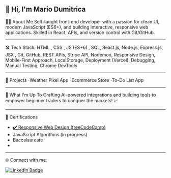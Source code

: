 
👋 Hi, I'm Mario Dumitrica
---

 🙋‍♂️ About Me
Self-taught front-end developer with a passion for clean UI, modern JavaScript (ES6+), and building interactive,
responsive web applications. Skilled in React, APIs, and version control with Git/GitHub.

---

 🛠️ Tech Stack: HTML , CSS , JS (ES+6) , SQL, React.js, Node.js, Express.js, JSX , Git, GitHub, REST APIs, Stripe API,
Nodemon, Responsive Design, Mobile-First Approach, LocalStorage, Deployment (Vercel), Debugging, Manual Testing,
Chrome DevTools

---
📂 Projects
    -Weather Pixel App 
    -Ecommerce Store
    -To-Do List App 
    
---

🚀 What I'm Up To
 Crafting AI-powered integrations and building tools to empower beginner traders to conquer the markets! 📈
 
 ---

 📜 Certifications
- [✔️ Responsive Web Design (freeCodeCamp)](https://www.freecodecamp.org/certification/MarioDumi27/responsive-web-design)
- JavaScript Algorithms (in progress)
- Baccalaureate
- 
---
🌐 Connect with me:

<a href="https://www.linkedin.com/in/mario-dumi-560066358/">
  <img src="https://img.shields.io/badge/LinkedIn-0077B5?style=for-the-badge&logo=linkedin&logoColor=white" alt="LinkedIn Badge"/>
</a>
